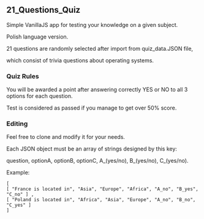 ## 21_Questions_Quiz ## 

Simple VanillaJS app for testing your knowledge on a given subject. 

Polish language version.

21 questions are randomly selected after import from quiz_data.JSON file,

which consist of trivia questions about operating systems.

### Quiz Rules ###

You will be awarded a point after answering correctly YES or NO to all 3 options for each question. 

Test is considered as passed if you manage to get over 50% score.

### Editing ###

Feel free to clone and modify it for your needs. 

Each JSON object must be an array of strings designed by this key:

question, optionA, optionB, optionC, A_(yes/no), B_(yes/no), C_(yes/no).

Example:
```
[
[ "France is located in", "Asia", "Europe", "Africa", "A_no", "B_yes", "C_no" ] ,
[ "Poland is located in", "Africa", "Asia", "Europe", "A_no", "B_no", "C_yes" ] 
]
```
